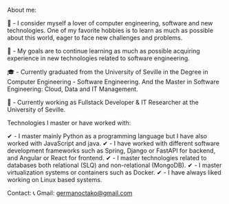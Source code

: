 About me:

📖 - I consider myself a lover of computer engineering, software and new technologies. One of my favorite hobbies is to learn as much as possible about this world, eager to face new challenges and problems.

🎯 - My goals are to continue learning as much as possible acquiring experience in new technologies related to software engineering.

🎓 - Currently graduated from the University of Seville in the Degree in Computer Engineering - Software Engineering. And the Master in Software Engineering: Cloud, Data and IT Management.

💼 - Currently working as Fullstack Developer & IT Researcher at the University of Seville.

Technologies I master or have worked with:

✔ - I master mainly Python as a programming language but I have also worked with JavaScript and java.
✔ - I have worked with different software development frameworks such as Spring, Django or FastAPI for backend, and Angular or React for frontend.
✔ - I master technologies related to databases both relational (SLQ) and non-relational (MongoDB).
✔ - I master virtualization systems or containers such as Docker.
✔ - I have always liked working on Linux based systems.

Contact:
📞 Gmail: germanoctako@gmail.com
